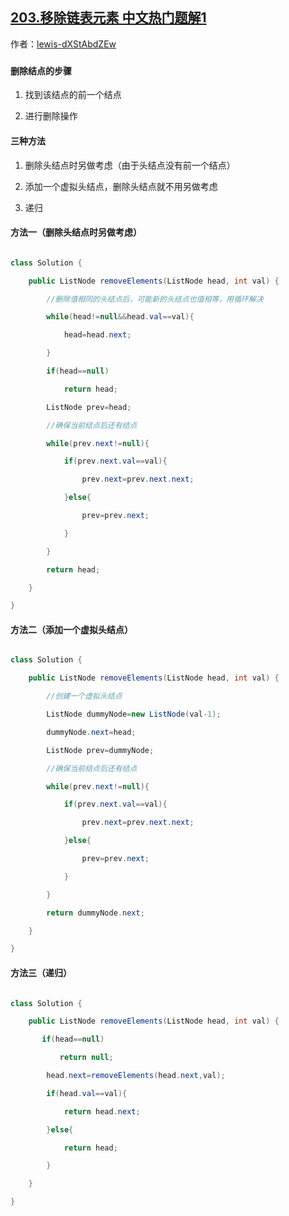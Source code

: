 ## [203.移除链表元素 中文热门题解1](https://leetcode.cn/problems/remove-linked-list-elements/solutions/100000/203yi-chu-lian-biao-yuan-su-by-lewis-dxstabdzew)

作者：[lewis-dXStAbdZEw](https://leetcode.cn/u/lewis-dXStAbdZEw)

###
#### 删除结点的步骤
1. 找到该结点的前一个结点
2. 进行删除操作
#### 三种方法
1. 删除头结点时另做考虑（由于头结点没有前一个结点）
2. 添加一个虚拟头结点，删除头结点就不用另做考虑
3. 递归


#### 方法一（删除头结点时另做考虑）
```Java []
class Solution {
    public ListNode removeElements(ListNode head, int val) {
        //删除值相同的头结点后，可能新的头结点也值相等，用循环解决
        while(head!=null&&head.val==val){
            head=head.next;
        }
        if(head==null)
            return head;
        ListNode prev=head;
        //确保当前结点后还有结点
        while(prev.next!=null){
            if(prev.next.val==val){
                prev.next=prev.next.next;
            }else{
                prev=prev.next;
            }
        }
        return head;
    }
}
```


#### 方法二（添加一个虚拟头结点）
```Java []
class Solution {
    public ListNode removeElements(ListNode head, int val) {
        //创建一个虚拟头结点
        ListNode dummyNode=new ListNode(val-1);
        dummyNode.next=head;
        ListNode prev=dummyNode;
        //确保当前结点后还有结点
        while(prev.next!=null){
            if(prev.next.val==val){
                prev.next=prev.next.next;
            }else{
                prev=prev.next;
            }
        }
        return dummyNode.next;
    }
}
```

#### 方法三（递归）
```Java []
class Solution {
    public ListNode removeElements(ListNode head, int val) {
       if(head==null)
           return null;
        head.next=removeElements(head.next,val);
        if(head.val==val){
            return head.next;
        }else{
            return head;
        }
    }
}
```